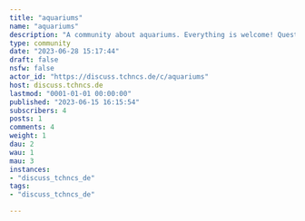 ```yaml
---
title: "aquariums" 
name: "aquariums"
description: "A community about aquariums. Everything is welcome! Questions, Show-And-Tells and everything in between! "
type: community
date: "2023-06-28 15:17:44"
draft: false
nsfw: false
actor_id: "https://discuss.tchncs.de/c/aquariums"
host: discuss.tchncs.de
lastmod: "0001-01-01 00:00:00"
published: "2023-06-15 16:15:54"
subscribers: 4
posts: 1
comments: 4
weight: 1
dau: 2
wau: 1
mau: 3
instances:
- "discuss_tchncs_de"
tags: 
- "discuss_tchncs_de"

---
```


